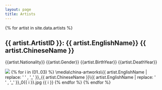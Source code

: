 ```yaml
---
layout: page
title: Artists
---
```


{% for artist in site.data.artists %}
<h2>{{ artist.ArtistID }}: {{ artist.EnglishName}} {{ artist.ChineseName }}</h2>
<p> {{artist.Nationality}}  {{artist.Gender}} {{artist.BirthYear}} {{artist.DeathYear}}</p>
<img src= "\media\china-artworks\{{ artist.EnglishName | replace: ' ' , '_' }}_{{ artist.ChineseName }}\{{ artist.EnglishName | replace: ' ' , '_' }}.jpg">
{% for i in (01..03) %} 
\media\china-artworks\{{ artist.EnglishName | replace: ' ' , '_' }}_{{ artist.ChineseName }}\{{ artist.EnglishName | replace: ' ' , '_' }}_0{{ i }}.jpg
  {{ i }}
{% endfor %}
{% endfor %}





